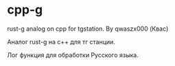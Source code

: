 # cpp-g
rust-g analog on cpp for tgstation.
By qwaszx000 (Квас)

Аналог rust-g на c++ для тг станции.

Лог функция для обработки Русского языка.
